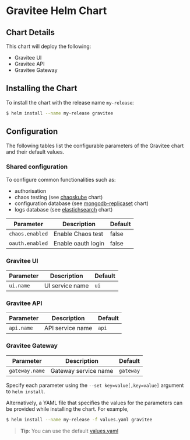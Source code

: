 # Gravitee Helm Chart

## Chart Details

This chart will deploy the following:

- Gravitee UI
- Gravitee API
- Gravitee Gateway

## Installing the Chart

To install the chart with the release name `my-release`:

```bash
$ helm install --name my-release gravitee
```

## Configuration

The following tables list the configurable parameters of the Gravitee chart and their default values.


### Shared configuration

To configure common functionalities such as:
- authorisation
- chaos testing (see
    [chaoskube](https://github.com/kubernetes/charts/tree/master/stable/chaoskube)
    chart)
- configuration database (see
    [mongodb-replicaset](https://github.com/kubernetes/charts/tree/master/stable/mongodb-replicaset)
    chart)
- logs database (see [elastichsearch](https://github.com/kubernetes/charts/tree/master/incubator/elasticsearch)
    chart)

| Parameter                  | Description              | Default          |
| -------------------------- | -------------------------| -----------------|
| `chaos.enabled`            | Enable Chaos test        | false            |
| `oauth.enabled`            | Enable oauth login       | false            |

### Gravitee UI

| Parameter                  | Description              | Default          |
| -------------------------- | -------------------------| -----------------|
| `ui.name`                  | UI service name          | `ui`             |

### Gravitee API

| Parameter             | Description       | Default   |
|-----------------------|-------------------|-----------|
| `api.name`            | API service name  | `api`     |

### Gravitee Gateway

| Parameter                    | Description                      | Default        |
| -----------------------      | ---------------------------------| ---------------|
| `gateway.name`               | Gateway service name             | `gateway`      |


Specify each parameter using the `--set key=value[,key=value]` argument to `helm install`.

Alternatively, a YAML file that specifies the values for the parameters can be provided while installing the chart. For example,

```bash
$ helm install --name my-release -f values.yaml gravitee
```

> **Tip**: You can use the default [values.yaml](values.yaml)
